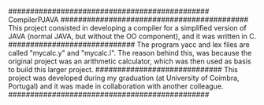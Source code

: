 ############################################## CompilerPJAVA ###########################################
This project consisted in developing a compiler for a simplified version of JAVA (normal JAVA, but without the OO component), and it was
written in C.
#############################
The program yacc and lex files are called "mycalc.y" and "mycalc.l". The reason behind this, was because the original project was an arithmetic calculator, which was then used as basis to build this larger project. 
#############################
This project was developed during my graduation (at University of Coimbra, Portugal) and it was made in collaboration with another colleague. 
##############################################
